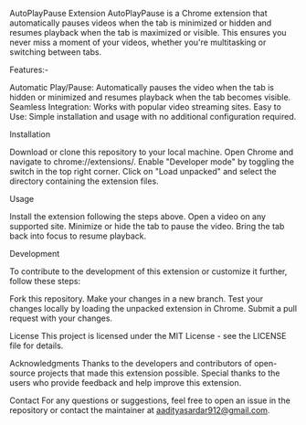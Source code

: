 AutoPlayPause Extension
AutoPlayPause is a Chrome extension that automatically pauses videos when the tab is minimized or hidden and resumes playback when the tab is maximized or visible. This ensures you never miss a moment of your videos, whether you're multitasking or switching between tabs.

Features:-

Automatic Play/Pause: Automatically pauses the video when the tab is hidden or minimized and resumes playback when the tab becomes visible.
Seamless Integration: Works with popular video streaming sites.
Easy to Use: Simple installation and usage with no additional configuration required.


Installation

Download or clone this repository to your local machine.
Open Chrome and navigate to chrome://extensions/.
Enable "Developer mode" by toggling the switch in the top right corner.
Click on "Load unpacked" and select the directory containing the extension files.


Usage

Install the extension following the steps above.
Open a video on any supported site.
Minimize or hide the tab to pause the video.
Bring the tab back into focus to resume playback.

Development

To contribute to the development of this extension or customize it further, follow these steps:

Fork this repository.
Make your changes in a new branch.
Test your changes locally by loading the unpacked extension in Chrome.
Submit a pull request with your changes.

License
This project is licensed under the MIT License - see the LICENSE file for details.

Acknowledgments
Thanks to the developers and contributors of open-source projects that made this extension possible.
Special thanks to the users who provide feedback and help improve this extension.

Contact
For any questions or suggestions, feel free to open an issue in the repository or contact the maintainer at aadityasardar912@gmail.com.
